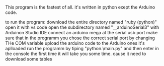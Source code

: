 This program is the fastest of all. it's written in python exept the Arduino code.

to run the program:
download the entire directory named "ruby (python)"
open it with vs code
open the subdirectory named "__arduinoSerial3" with Arduinon Studio IDE
connect an arduino mega at the serial usb port
make sure that in the programm you chose the correct serial port by changing THe COM variable
upload the arduino code to the Arduino
ones it's aplloaded run the programm by tiping "python.\main.py" and then enter in the console
the first time it will take you some time. cause it need to download some tables
